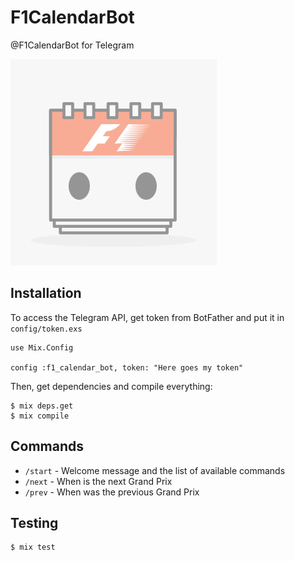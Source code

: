 # F1CalendarBot

@F1CalendarBot for Telegram

![](priv/botpic.png)

## Installation

To access the Telegram API, get token from BotFather and put it in `config/token.exs`
```
use Mix.Config

config :f1_calendar_bot, token: "Here goes my token"
```

Then, get dependencies and compile everything:
```
$ mix deps.get
$ mix compile
```

## Commands

- `/start` - Welcome message and the list of available commands
- `/next` - When is the next Grand Prix
- `/prev` - When was the previous Grand Prix

## Testing

```
$ mix test
```
